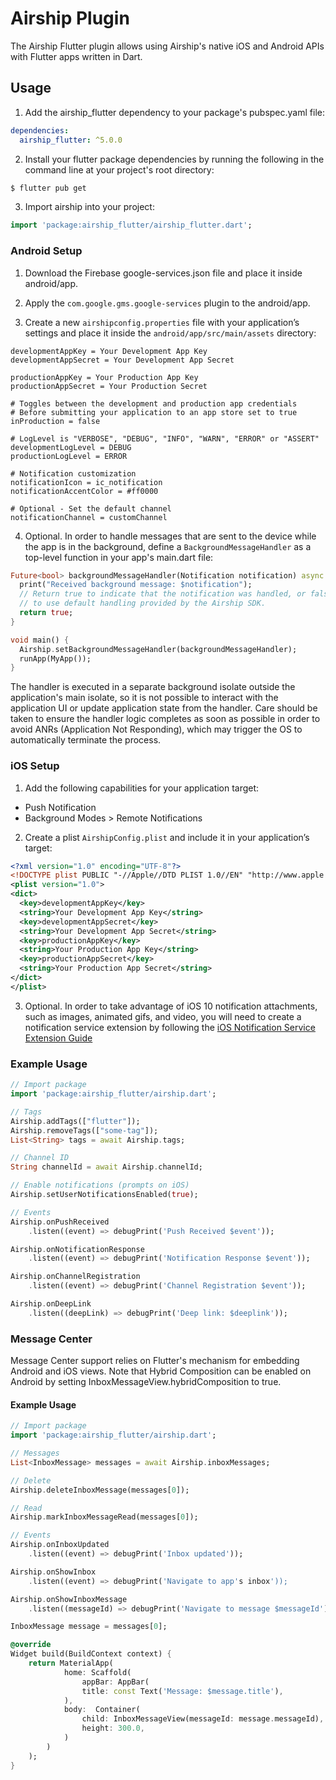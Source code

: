 # Airship Plugin

The Airship Flutter plugin allows using Airship's native iOS and Android APIs with Flutter apps written in Dart.

## Usage

1. Add the airship_flutter dependency to your package's pubspec.yaml file:

```yaml
dependencies:
  airship_flutter: ^5.0.0
```

2. Install your flutter package dependencies by running the following in the command line at your project's root directory:

```sh
$ flutter pub get
```

3. Import airship into your project:

```dart
import 'package:airship_flutter/airship_flutter.dart';
```

### Android Setup

1) Download the Firebase google-services.json file and place it inside android/app.

2) Apply the `com.google.gms.google-services` plugin to the android/app.

3) Create a new `airshipconfig.properties` file with your application’s settings and
place it inside the `android/app/src/main/assets` directory:

```properties
developmentAppKey = Your Development App Key
developmentAppSecret = Your Development App Secret

productionAppKey = Your Production App Key
productionAppSecret = Your Production Secret

# Toggles between the development and production app credentials
# Before submitting your application to an app store set to true
inProduction = false

# LogLevel is "VERBOSE", "DEBUG", "INFO", "WARN", "ERROR" or "ASSERT"
developmentLogLevel = DEBUG
productionLogLevel = ERROR

# Notification customization
notificationIcon = ic_notification
notificationAccentColor = #ff0000

# Optional - Set the default channel
notificationChannel = customChannel
```

4) Optional. In order to handle messages that are sent to the device while the app is in the background,
define a `BackgroundMessageHandler` as a top-level function in your app's main.dart file:

```dart
Future<bool> backgroundMessageHandler(Notification notification) async {
  print("Received background message: $notification");
  // Return true to indicate that the notification was handled, or false
  // to use default handling provided by the Airship SDK.
  return true;
}

void main() {
  Airship.setBackgroundMessageHandler(backgroundMessageHandler);
  runApp(MyApp());
}
```

The handler is executed in a separate background isolate outside the application's main isolate,
so it is not possible to interact with the application UI or update application state from the handler.
Care should be taken to ensure the handler logic completes as soon as possible in order to avoid 
ANRs (Application Not Responding), which may trigger the OS to automatically terminate the process.

### iOS Setup

1) Add the following capabilities for your application target:
  - Push Notification
  - Background Modes > Remote Notifications

2) Create a plist `AirshipConfig.plist` and include it in your application’s target:
```xml
<?xml version="1.0" encoding="UTF-8"?>
<!DOCTYPE plist PUBLIC "-//Apple//DTD PLIST 1.0//EN" "http://www.apple.com/DTDs/PropertyList-1.0.dtd">
<plist version="1.0">
<dict>
  <key>developmentAppKey</key>
  <string>Your Development App Key</string>
  <key>developmentAppSecret</key>
  <string>Your Development App Secret</string>
  <key>productionAppKey</key>
  <string>Your Production App Key</string>
  <key>productionAppSecret</key>
  <string>Your Production App Secret</string>
</dict>
</plist>
```

3) Optional. In order to take advantage of iOS 10 notification attachments, such as images, animated gifs, and
video, you will need to create a notification service extension by following the [iOS Notification Service Extension Guide](https://docs.urbanairship.com/platform/reference/ios-extension/)


### Example Usage

```dart
// Import package
import 'package:airship_flutter/airship.dart';

// Tags
Airship.addTags(["flutter"]);
Airship.removeTags(["some-tag"]);
List<String> tags = await Airship.tags;

// Channel ID
String channelId = await Airship.channelId;

// Enable notifications (prompts on iOS)
Airship.setUserNotificationsEnabled(true);

// Events
Airship.onPushReceived
    .listen((event) => debugPrint('Push Received $event'));

Airship.onNotificationResponse
    .listen((event) => debugPrint('Notification Response $event'));

Airship.onChannelRegistration
    .listen((event) => debugPrint('Channel Registration $event'));

Airship.onDeepLink
    .listen((deepLink) => debugPrint('Deep link: $deeplink'));

```


### Message Center

Message Center support relies on Flutter's mechanism for embedding Android and iOS views.
Note that Hybrid Composition can be enabled on Android by setting InboxMessageView.hybridComposition to true.

#### Example Usage

```dart
// Import package
import 'package:airship_flutter/airship.dart';

// Messages
List<InboxMessage> messages = await Airship.inboxMessages;

// Delete
Airship.deleteInboxMessage(messages[0]);

// Read
Airship.markInboxMessageRead(messages[0]);

// Events
Airship.onInboxUpdated
    .listen((event) => debugPrint('Inbox updated'));

Airship.onShowInbox
    .listen((event) => debugPrint('Navigate to app's inbox'));

Airship.onShowInboxMessage
    .listen((messageId) => debugPrint('Navigate to message $messageId'));

InboxMessage message = messages[0];

@override
Widget build(BuildContext context) {
    return MaterialApp(
            home: Scaffold(
                appBar: AppBar(
                title: const Text('Message: $message.title'),
            ),
            body:  Container(
                child: InboxMessageView(messageId: message.messageId),
                height: 300.0,
            )
        )
    );
}
```
